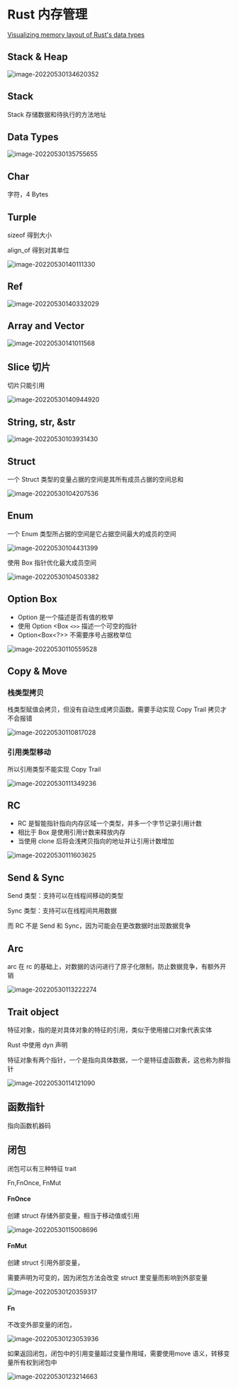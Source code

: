 # Rust 内存管理

[Visualizing memory layout of Rust&#39;s data types](https://www.bilibili.com/video/BV1KT4y167f1)

## Stack & Heap

![image-20220530134620352](rust-memory.assets/image-20220530134620352.png)

## Stack

Stack 存储数据和待执行的方法地址

## Data Types

![image-20220530135755655](rust-memory.assets/image-20220530135755655.png)

## Char

字符，4 Bytes

## Turple

sizeof 得到大小

align_of 得到对其单位

![image-20220530140111330](rust-memory.assets/image-20220530140111330.png)

## Ref

![image-20220530140332029](rust-memory.assets/image-20220530140332029.png)

## Array and Vector

![image-20220530141011568](rust-memory.assets/image-20220530141011568.png)

## Slice 切片

切片只能引用

![image-20220530140944920](rust-memory.assets/image-20220530140944920.png)

## String, str, &str

![image-20220530103931430](rust-memory.assets/image-20220530103931430.png)

## Struct

一个 Struct 类型的变量占据的空间是其所有成员占据的空间总和

![image-20220530104207536](rust-memory.assets/image-20220530104207536.png)

## Enum

一个 Enum 类型所占据的空间是它占据空间最大的成员的空间

![image-20220530104431399](rust-memory.assets/image-20220530104431399.png)

使用 Box 指针优化最大成员空间

![image-20220530104503382](rust-memory.assets/image-20220530104503382.png)

## Option Box

* Option 是一个描述是否有值的枚举
* 使用 Option <Box `<>>` 描述一个可空的指针
* Option<Box<?>> 不需要序号占据枚举位

![image-20220530110559528](rust-memory.assets/image-20220530110559528.png)

## Copy & Move

### 栈类型拷贝

栈类型赋值会拷贝，但没有自动生成拷贝函数。需要手动实现 Copy Trail 拷贝才不会报错

![image-20220530110817028](rust-memory.assets/image-20220530110817028.png)

### 引用类型移动

所以引用类型不能实现 Copy Trail

![image-20220530111349236](rust-memory.assets/image-20220530111349236.png)

## RC

- RC 是智能指针指向内存区域一个类型，并多一个字节记录引用计数
- 相比于 Box 是使用引用计数来释放内存
- 当使用 clone 后将会浅拷贝指向的地址并让引用计数增加

![image-20220530111603625](rust-memory.assets/image-20220530111603625.png)

## Send & Sync

Send 类型：支持可以在线程间移动的类型

Sync 类型：支持可以在线程间共用数据

而 RC 不是 Send 和 Sync，因为可能会在更改数据时出现数据竞争

## Arc

arc 在 rc 的基础上，对数据的访问进行了原子化限制，防止数据竞争，有额外开销

![image-20220530113222274](rust-memory.assets/image-20220530113222274.png)

## Trait object

特征对象，指的是对具体对象的特征的引用，类似于使用接口对象代表实体

Rust 中使用 dyn 声明

特征对象有两个指针，一个是指向具体数据，一个是特征虚函数表，这也称为胖指针

![image-20220530114121090](rust-memory.assets/image-20220530114121090.png)

## 函数指针

指向函数机器码

## 闭包

闭包可以有三种特征 trait

Fn,FnOnce, FnMut

#### FnOnce

创建 struct 存储外部变量，相当于移动值或引用

![image-20220530115008696](rust-memory.assets/image-20220530115008696.png)

#### FnMut

创建 struct 引用外部变量，

需要声明为可变的，因为闭包方法会改变 struct 里变量而影响到外部变量

![image-20220530120359317](rust-memory.assets/image-20220530120359317.png)

#### Fn

不改变外部变量的闭包，

![image-20220530123053936](rust-memory.assets/image-20220530123053936.png)

如果返回闭包，闭包中的引用变量超过变量作用域，需要使用move 语义，转移变量所有权到闭包中

![image-20220530123214663](rust-memory.assets/image-20220530123214663.png)
